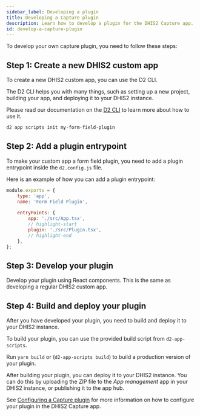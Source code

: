 ```yaml
---
sidebar_label: Developing a plugin
title: Developing a Capture plugin
description: Learn how to develop a plugin for the DHIS2 Capture app.
id: develop-a-capture-plugin
---
```


To develop your own capture plugin, you need to follow these steps:

## Step 1: Create a new DHIS2 custom app

To create a new DHIS2 custom app, you can use the D2 CLI.

The D2 CLI helps you with many things, such as setting up a new project, building your app, and deploying it to your DHIS2 instance.

Please read our documentation on the [D2 CLI](/docs/quickstart/quickstart-web) to learn more about how to use it. 

```sh
d2 app scripts init my-form-field-plugin
```

## Step 2: Add a plugin entrypoint

To make your custom app a form field plugin, you need to add a plugin entrypoint inside the `d2.config.js` file.

Here is an example of how you can add a plugin entrypoint:

```js
module.exports = {
    type: 'app',
    name: 'Form Field Plugin',
    
    entryPoints: {
        app: './src/App.tsx',
        // highlight-start
        plugin: './src/Plugin.tsx',
        // highlight-end
    },
};
```

## Step 3: Develop your plugin

Develop your plugin using React components. This is the same as developing a regular DHIS2 custom app.

## Step 4: Build and deploy your plugin

After you have developed your plugin, you need to build and deploy it to your DHIS2 instance.

To build your plugin, you can use the provided build script from `d2-app-scripts`.

Run `yarn build` or (`d2-app-scripts build`) to build a production version of your plugin.

After building your plugin, you can deploy it to your DHIS2 instance.
You can do this by uploading the ZIP file to the _App management_ app in your DHIS2 instance, or publishing it to the app hub.

See [Configuring a Capture plugin](/docs/capture-plugins/developer/configure-a-capture-plugin) for more information on how to configure your plugin in the DHIS2 Capture app.
